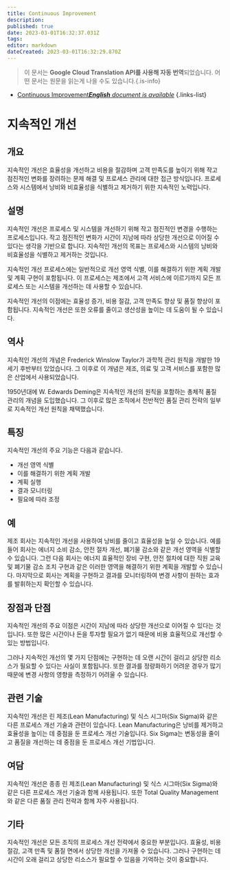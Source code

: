 ```yaml
---
title: Continuous Improvement
description: 
published: true
date: 2023-03-01T16:32:37.031Z
tags: 
editor: markdown
dateCreated: 2023-03-01T16:32:29.870Z
---
```


> 이 문서는 **Google Cloud Translation API를 사용해 자동 번역**되었습니다.
어떤 문서는 원문을 읽는게 나을 수도 있습니다.{.is-info}



- [Continuous Improvement***English** document is available*](/en/Knowledge-base/Dictionary/continuous-improvement)
{.links-list}


# 지속적인 개선

## 개요
지속적인 개선은 효율성을 개선하고 비용을 절감하며 고객 만족도를 높이기 위해 작고 점진적인 변화를 장려하는 문제 해결 및 프로세스 관리에 대한 접근 방식입니다. 프로세스와 시스템에서 낭비와 비효율성을 식별하고 제거하기 위한 지속적인 노력입니다.

## 설명
지속적인 개선은 프로세스 및 시스템을 개선하기 위해 작고 점진적인 변경을 수행하는 프로세스입니다. 작고 점진적인 변화가 시간이 지남에 따라 상당한 개선으로 이어질 수 있다는 생각을 기반으로 합니다. 지속적인 개선의 목표는 프로세스와 시스템의 낭비와 비효율성을 식별하고 제거하는 것입니다.

지속적인 개선 프로세스에는 일반적으로 개선 영역 식별, 이를 해결하기 위한 계획 개발 및 계획 구현이 포함됩니다. 이 프로세스는 제조에서 고객 서비스에 이르기까지 모든 프로세스 또는 시스템을 개선하는 데 사용할 수 있습니다.

지속적인 개선의 이점에는 효율성 증가, 비용 절감, 고객 만족도 향상 및 품질 향상이 포함됩니다. 지속적인 개선은 또한 오류를 줄이고 생산성을 높이는 데 도움이 될 수 있습니다.

## 역사
지속적인 개선의 개념은 Frederick Winslow Taylor가 과학적 관리 원칙을 개발한 19세기 후반부터 있었습니다. 그 이후로 이 개념은 제조, 의료 및 고객 서비스를 포함한 많은 산업에서 사용되었습니다.

1950년대에 W. Edwards Deming은 지속적인 개선의 원칙을 포함하는 총체적 품질 관리의 개념을 도입했습니다. 그 이후로 많은 조직에서 전반적인 품질 관리 전략의 일부로 지속적인 개선 원칙을 채택했습니다.

## 특징
지속적인 개선의 주요 기능은 다음과 같습니다.

- 개선 영역 식별
- 이를 해결하기 위한 계획 개발
- 계획 실행
- 결과 모니터링
- 필요에 따라 조정

## 예
제조 회사는 지속적인 개선을 사용하여 낭비를 줄이고 효율성을 높일 수 있습니다. 예를 들어 회사는 에너지 소비 감소, 안전 절차 개선, 폐기물 감소와 같은 개선 영역을 식별할 수 있습니다. 그런 다음 회사는 에너지 효율적인 장비 구현, 안전 절차에 대한 직원 교육 및 폐기물 감소 조치 구현과 같은 이러한 영역을 해결하기 위한 계획을 개발할 수 있습니다. 마지막으로 회사는 계획을 구현하고 결과를 모니터링하여 변경 사항이 원하는 효과를 발휘하는지 확인할 수 있습니다.

## 장점과 단점
지속적인 개선의 주요 이점은 시간이 지남에 따라 상당한 개선으로 이어질 수 있다는 것입니다. 또한 많은 시간이나 돈을 투자할 필요가 없기 때문에 비용 효율적으로 개선할 수 있는 방법입니다.

그러나 지속적인 개선의 몇 가지 단점에는 구현하는 데 오랜 시간이 걸리고 상당한 리소스가 필요할 수 있다는 사실이 포함됩니다. 또한 결과를 정량화하기 어려운 경우가 많기 때문에 변경 사항의 영향을 측정하기 어려울 수 있습니다.

## 관련 기술
지속적인 개선은 린 제조(Lean Manufacturing) 및 식스 시그마(Six Sigma)와 같은 다른 프로세스 개선 기술과 관련이 있습니다. Lean Manufacturing은 낭비를 제거하고 효율성을 높이는 데 중점을 둔 프로세스 개선 기술입니다. Six Sigma는 변동성을 줄이고 품질을 개선하는 데 중점을 둔 프로세스 개선 기법입니다.

## 여담
지속적인 개선은 종종 린 제조(Lean Manufacturing) 및 식스 시그마(Six Sigma)와 같은 다른 프로세스 개선 기술과 함께 사용됩니다. 또한 Total Quality Management와 같은 다른 품질 관리 전략과 함께 자주 사용됩니다.

## 기타
지속적인 개선은 모든 조직의 프로세스 개선 전략에서 중요한 부분입니다. 효율성, 비용 절감, 고객 만족 및 품질 면에서 상당한 개선을 가져올 수 있습니다. 그러나 구현하는 데 시간이 오래 걸리고 상당한 리소스가 필요할 수 있음을 기억하는 것이 중요합니다.